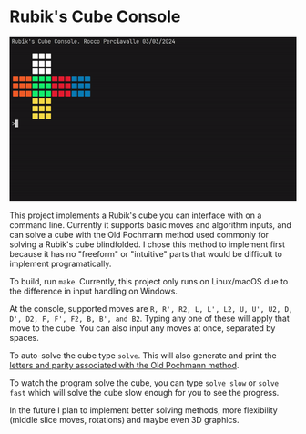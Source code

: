 # Rubik's Cube Console

![RCC Demo](resources/demo.gif)

This project implements a Rubik's cube you can interface with on a command line. Currently it supports basic moves and algorithm inputs, and can solve a cube with the Old Pochmann method used commonly for solving a Rubik's cube blindfolded. I chose this method to implement first because it has no "freeform" or "intuitive" parts that would be difficult to implement programatically.

To build, run `make`. Currently, this project only runs on Linux/macOS due to the difference in input handling on Windows.

At the console, supported moves are `R, R', R2, L, L', L2, U, U', U2, D, D', D2, F, F', F2, B, B', and B2`. Typing any one of these will apply that move to the cube. You can also input any moves at once, separated by spaces.

To auto-solve the cube type `solve`. This will also generate and print the [letters and parity associated with the Old Pochmann method](https://www.speedsolving.com/wiki/index.php?title=Classic_Pochmann).

To watch the program solve the cube, you can type `solve slow` or `solve fast` which will solve the cube slow enough for you to see the progress.

In the future I plan to implement better solving methods, more flexibility (middle slice moves, rotations) and maybe even 3D graphics.
